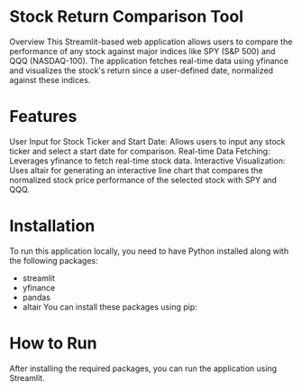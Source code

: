 # Stock Return Comparison Tool
Overview
This Streamlit-based web application allows users to compare the performance of any stock against major indices like SPY (S&P 500) and QQQ (NASDAQ-100). The application fetches real-time data using yfinance and visualizes the stock's return since a user-defined date, normalized against these indices.

# Features
User Input for Stock Ticker and Start Date: Allows users to input any stock ticker and select a start date for comparison.
Real-time Data Fetching: Leverages yfinance to fetch real-time stock data.
Interactive Visualization: Uses altair for generating an interactive line chart that compares the normalized stock price performance of the selected stock with SPY and QQQ.

# Installation
To run this application locally, you need to have Python installed along with the following packages:
* streamlit
* yfinance
* pandas
* altair
You can install these packages using pip:

# How to Run
After installing the required packages, you can run the application using Streamlit.
